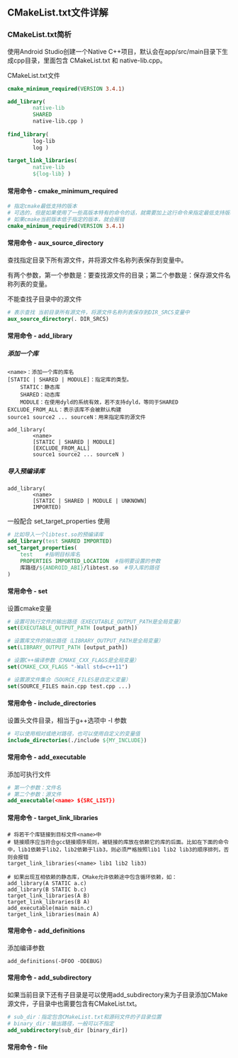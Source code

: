 ## CMakeList.txt文件详解

### CMakeList.txt简析

使用Android Studio创建一个Native C++项目，默认会在app/src/main目录下生成cpp目录，里面包含 CMakeList.txt 和 native-lib.cpp。

CMakeList.txt文件

```cmake
cmake_minimum_required(VERSION 3.4.1)

add_library(
		native-lib
		SHARED
		native-lib.cpp )
             
find_library(
		log-lib
		log )
              
target_link_libraries(
		native-lib
		${log-lib} )
```

#### 常用命令 - cmake_minimum_required

```cmake
# 指定cmake最低支持的版本
# 可选的，但是如果使用了一些高版本特有的命令的话，就需要加上这行命令来指定最低支持版本
# 如果cmake当前版本低于指定的版本，就会报错
cmake_minimum_required(VERSION 3.4.1)
```

#### 常用命令 - aux_source_directory

查找指定目录下所有源文件，并将源文件名称列表保存到变量中。

有两个参数，第一个参数是：要查找源文件的目录；第二个参数是：保存源文件名称列表的变量。

不能查找子目录中的源文件

```cmake
# 表示查找 当前目录所有源文件，将源文件名称列表保存到DIR_SRCS变量中
aux_source_directory(. DIR_SRCS)
```

#### 常用命令 - add_library

##### 添加一个库

```
<name>：添加一个库的库名
[STATIC | SHARED | MODULE]：指定库的类型。
	STATIC：静态库
	SHARED：动态库
	MODULE：在使用dyld的系统有效，若不支持dyld，等同于SHARED
EXCLUDE_FROM_ALL：表示该库不会被默认构建
source1 source2 ... sourceN：用来指定库的源文件

add_library(
		<name>
		[STATIC | SHARED | MODULE]
		[EXCLUDE_FROM_ALL]
		source1 source2 ... sourceN )
```

##### 导入预编译库

```
add_library(
		<name>
		[STATIC | SHARED | MODULE | UNKNOWN]
		IMPORTED)
```

一般配合 set_target_properties 使用

```cmake
# 比如导入一个libtest.so的预编译库
add_library(test SHARED IMPORTED)
set_target_properties(
    test    #指明目标库名
    PROPERTIES IMPORTED_LOCATION  #指明要设置的参数
    库路径/${ANDROID_ABI}/libtest.so  #导入库的路径
)
```

#### 常用命令 - set

设置cmake变量

```cmake
# 设置可执行文件的输出路径（EXECUTABLE_OUTPUT_PATH是全局变量）
set(EXECUTABLE_OUTPUT_PATH [output_path])

# 设置库文件的输出路径（LIBRARY_OUTPUT_PATH是全局变量）
set(LIBRARY_OUTPUT_PATH [output_path])

# 设置C++编译参数（CMAKE_CXX_FLAGS是全局变量）
set(CMAKE_CXX_FLAGS "-Wall std=c++11")

# 设置源文件集合（SOURCE_FILES是自定义变量）
set(SOURCE_FILES main.cpp test.cpp ...)
```

#### 常用命令 - include_directories

设置头文件目录，相当于g++选项中 -I 参数

```cmake
# 可以使用相对或绝对路径，也可以使用自定义的变量值
include_directories(./include ${MY_INCLUDE})
```

#### 常用命令 - add_executable

添加可执行文件

```cmake
# 第一个参数：文件名
# 第二个参数：源文件
add_executable(<name> ${SRC_LIST})
```

#### 常用命令 - target_link_libraries

```
# 将若干个库链接到目标文件<name>中
# 链接顺序应当符合gcc链接顺序规则，被链接的库放在依赖它的库的后面。比如在下面的命令中，lib1依赖于lib2，lib2依赖于lib3，则必须严格按照lib1 lib2 lib3的顺序排列，否则会报错
target_link_libraries(<name> lib1 lib2 lib3)

# 如果出现互相依赖的静态库，CMake允许依赖途中包含循环依赖，如：
add_library(A STATIC a.c)
add_library(B STATIC b.c)
target_link_libraries(A B)
target_link_libraries(B A)
add_executable(main main.c)
target_link_libraries(main A)
```

#### 常用命令 - add_definitions

添加编译参数

```
add_definitions(-DFOO -DDEBUG)
```

#### 常用命令 - add_subdirectory

如果当前目录下还有子目录是可以使用add_subdirectory来为子目录添加CMake源文件，子目录中也需要包含有CMakeList.txt。

```cmake
# sub_dir：指定包含CMakeList.txt和源码文件的子目录位置
# binary_dir：输出路径，一般可以不指定
add_subdirectory(sub_dir [binary_dir])
```

#### 常用命令 - file

